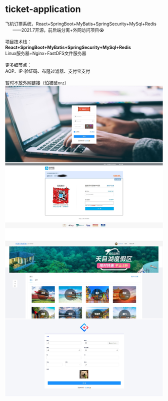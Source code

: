 # ticket-application
飞机订票系统，React+SpringBoot+MyBatis+SpringSecurity+MySql+Redis
&nbsp;&nbsp;&nbsp;&nbsp;&nbsp;&nbsp;——2021.7开源，前后端分离+外网访问项目😭
<br/><br/>
项目技术栈：<br/>
**React+SpringBoot+MyBatis+SpringSecurity+MySql+Redis**<br/>
Linux服务器+Nginx+FastDFS文件服务器<br/><br/>
更多细节点：<br/>AOP、IP-验证码、布隆过滤器、支付宝支付<br/><br/>
暂时不放外网链接（怕被破orz）
![image](https://github.com/TenshGU/ticket-application/blob/master/1/1.png)
![image](https://github.com/TenshGU/ticket-application/blob/master/1/2.png)
![image](https://github.com/TenshGU/ticket-application/blob/master/1/3.png)
![image](https://github.com/TenshGU/ticket-application/blob/master/1/4.png)
